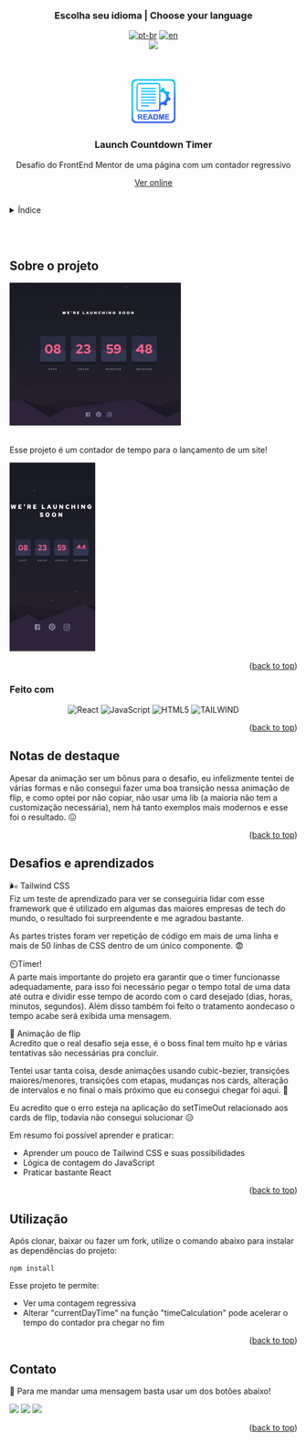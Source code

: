 ### <div align="center">Escolha seu idioma | Choose your language </div>

<div align="center">

[![pt-br](https://img.shields.io/badge/lang-pt--br-green.svg)](https://github.com/edilan-ribeiro/fm-launch-countdown-timer/blob/main/README.md) 
[![en](https://img.shields.io/badge/lang-en-red.svg)](https://github.com/edilan-ribeiro/fm-launch-countdown-timer/blob/main/README.en.md)<br>
<img src="https://user-images.githubusercontent.com/73097560/115834477-dbab4500-a447-11eb-908a-139a6edaec5c.gif">

</div>
<br>
<a name="readme-top"></a>

<br />
<div align="center">
  <a href="https://github.com/edilan-ribeiro/fm-launch-countdown-timer">
    <img src="./public/readme/logo.png" alt="Logo" width="80" height="80">
  </a>

<h3 align="center">Launch Countdown Timer</h3>

  <p align="center">
    Desafio do FrontEnd Mentor de uma página com um contador regressivo
  </p>
  
  <a href="https://fm-launch-countdown-timer-beta.vercel.app/">Ver online</a>
</div>

<br>

<details>
  <summary>Índice</summary>
  <ol>
    <li>
      <a href="#sobre-o-projeto">Sobre o projeto</a>
      <ul>
        <li><a href="#feito-com">Feito com</a></li>
        <li><a href="#notas-de-destaque">Notas de destaque</a></li>
        <li><a href="#desafios-e-aprendizados">Desafios e aprendizados</a></li>
        </ul>
    </li>
    <li><a href="#utilização">Utilização</a></li>
    <li><a href="#contato">Contato</a></li>
  </ol>
</details>

<br><br>
## Sobre o projeto

 <img src="./public/readme/desktop.gif" alt="gif do projeto no desktop" width="300" height="250">


<br>Esse projeto é um contador de tempo para o lançamento de um site!

<img src="./public/readme/mobile.gif" alt="gif do projeto no celular" width="150" height="330">


<p align="right">(<a href="#readme-top">back to top</a>)</p>



### Feito com

<div align="center">

![React](https://img.shields.io/badge/react-%2320232a.svg?style=for-the-badge&logo=react&logoColor=%2361DAFB)
![JavaScript](https://img.shields.io/badge/javascript-%2320232a.svg?style=for-the-badge&logo=javascript)
![HTML5](https://img.shields.io/badge/HTML5%20-%23E34F26.svg?style=for-the-badge&logo=html5&logoColor=white)
![TAILWIND](https://img.shields.io/badge/TAILWIND%20-%23065492.svg?style=for-the-badge&logo=tailwindcss&logoColor=32d6edff)

</div>

<p align="right">(<a href="#readme-top">back to top</a>)</p>



## Notas de destaque

Apesar da animação ser um bônus para o desafio, eu infelizmente tentei de várias formas e não consegui fazer uma boa transição nessa animação de flip, e como optei por não copiar, não usar uma lib (a maioria não tem a customização necessária), nem há tanto exemplos  mais modernos e esse foi o resultado. 😖


<p align="right">(<a href="#readme-top">back to top</a>)</p>

## Desafios e aprendizados

🌬️ Tailwind CSS<br/>
Fiz um teste de aprendizado para ver se conseguiria lidar com esse framework que é utilizado em algumas das maiores empresas de tech do mundo, o resultado foi surpreendente e me agradou bastante.

As partes tristes foram ver repetição de código em mais de uma linha e mais de 50 linhas de CSS dentro de um único componente. 😨

⏲️Timer!<br/>
A parte mais importante do projeto era garantir que o timer funcionasse adequadamente, para isso foi necessário pegar o tempo total de uma data até outra e dividir esse tempo de acordo com o card desejado (dias, horas, minutos, segundos). Além disso também foi feito o tratamento aondecaso o tempo acabe será exibida uma mensagem.

🥶 Animação de flip <br/>
Acredito que o real desafio seja esse, é o boss final tem muito hp e várias tentativas são necessárias pra concluir.

Tentei usar tanta coisa, desde animações usando cubic-bezier, transições maiores/menores, transições com etapas, mudanças nos cards, alteração de intervalos e no final o mais próximo que eu consegui chegar foi aqui. 😬

Eu acredito que o erro esteja na aplicação do setTimeOut relacionado aos cards de flip, todavia não consegui solucionar 😥



Em resumo foi possível aprender e praticar:
 - Aprender um pouco de Tailwind CSS e suas possibilidades
 - Lógica de contagem do JavaScript
 - Praticar bastante React

 <p align="right">(<a href="#readme-top">back to top</a>)</p>

## Utilização

Após clonar, baixar ou fazer um fork, utilize o comando abaixo para instalar as dependências do projeto:

```shell
npm install
```

Esse projeto te permite:
- Ver uma contagem regressiva
- Alterar "currentDayTime" na função "timeCalculation" pode acelerar o tempo do contador pra chegar no fim

<p align="right">(<a href="#readme-top">back to top</a>)</p>

## Contato

💌 Para me mandar uma mensagem basta usar um dos botões abaixo!<br>

  <a href = "mailto:edilanbusiness@gmail.com" target="_blank"><img src="https://img.shields.io/badge/-gmail-333333?style=flat&logo=gmail&logoColor=EA4335" height="25"></a>
  <a href="https://www.linkedin.com/in/edilan-ribeiro-santos" target="_blank"><img src="https://img.shields.io/badge/-linkedin-333333?style=flat&logo=linkedin&logoColor=0A66C2" height="25"></a> 
  <a href="https://whatsa.me/5561983769634/?t=Ol%C3%A1,%20vim%20atrav%C3%A9s%20do%20seu%20GitHub!" target="_blank">
  <img src="https://img.shields.io/badge/-whatsapp-333333?style=flat&logo=whatsapp&logoColor=25D366" height="25"></a>



<p align="right">(<a href="#readme-top">back to top</a>)</p>
